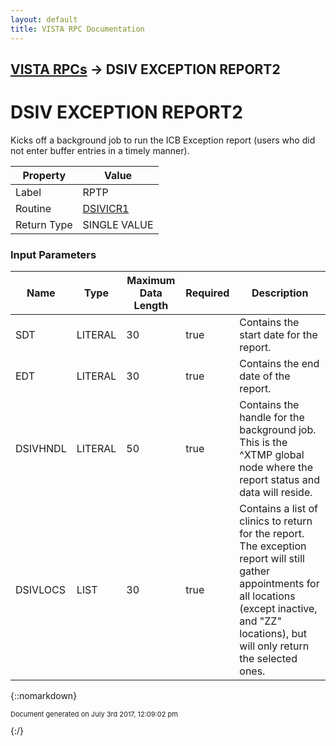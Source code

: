 ```yaml
---
layout: default
title: VISTA RPC Documentation
---
```


## [VISTA RPCs](TableOfContents) &#8594; DSIV EXCEPTION REPORT2
# DSIV EXCEPTION REPORT2

Kicks off a background job to run the ICB Exception report (users who did not enter buffer entries in a timely manner).

Property | Value
--- | ---
Label | RPTP
Routine | [DSIVICR1](http://code.osehra.org/dox/Routine_DSIVICR1_source.html)
Return Type | SINGLE VALUE


### Input Parameters

Name | Type | Maximum Data Length | Required | Description
--- | --- | --- | --- | ---
SDT | LITERAL | 30 | true | Contains the start date for the report.
EDT | LITERAL | 30 | true | Contains the end date of the report.
DSIVHNDL | LITERAL | 50 | true | Contains the handle for the background job.  This is the ^XTMP global node where the report status and data will reside.
DSIVLOCS | LIST | 30 | true | Contains a list of clinics to return for the report.  The exception report will still gather appointments for all locations (except inactive, and &quot;ZZ&quot; locations), but will only return the selected ones.



{::nomarkdown} <br/><p style="font-size: 11px">Document generated on July 3rd 2017, 12:09:02 pm</p>{:/}